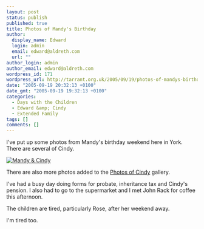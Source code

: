 ```yaml
---
layout: post
status: publish
published: true
title: Photos of Mandy's Birthday
author:
  display_name: Edward
  login: admin
  email: edward@aldreth.com
  url: ""
author_login: admin
author_email: edward@aldreth.com
wordpress_id: 171
wordpress_url: http://tarrant.org.uk/2005/09/19/photos-of-mandys-birthday/
date: "2005-09-19 20:32:13 +0100"
date_gmt: "2005-09-19 19:32:13 +0100"
categories:
  - Days with the Children
  - Edward &amp; Cindy
  - Extended Family
tags: []
comments: []
---
```


<p>I've put up some photos from Mandy's birthday weekend here in York.  There are several of Cindy.</p>
<p><a href="https://tarrant.org.uk/v/mandy40/"><img src="https://tarrant.org.uk/d/42-3/mandy40.jpg?g2_GALLERYSID=e5e1dddb92e367838451623a9b041b95" alt="Mandy & Cindy" /></a></p>
<p>There are also more photos added to the <a href="https://www.tarrant.org.uk/v/cindyphotos">Photos of Cindy</a> gallery.</p>
<p>I've had a busy day doing forms for probate, inheritance tax and Cindy's pension.  I also had to go to the supermarket and I met John Rack for coffee this afternoon.</p>
<p>The children are tired, particularly Rose, after her weekend away.</p>
<p>I'm tired too.</p>
